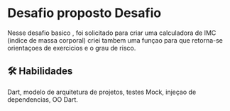 
# Desafio proposto Desafio

Nesse desafio basico , foi solicitado para criar uma calculadora de IMC (indice de massa corporal) criei tambem uma funçao para que retorna-se orientaçoes de exercicios e o grau de risco. 




## 🛠 Habilidades
Dart, modelo de arquitetura de projetos, testes Mock, injeçao de dependencias, 
OO Dart.

